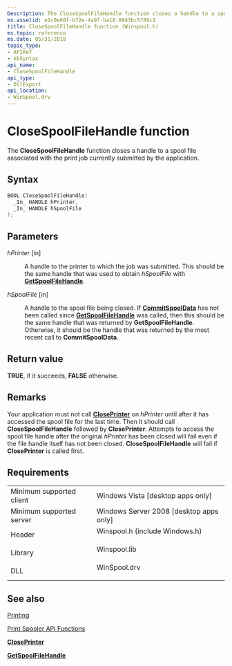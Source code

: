 ```yaml
---
Description: The CloseSpoolFileHandle function closes a handle to a spool file associated with the print job currently submitted by the application.
ms.assetid: e2c0e68f-b72e-4a97-ba18-8943bc5789c1
title: CloseSpoolFileHandle function (Winspool.h)
ms.topic: reference
ms.date: 05/31/2018
topic_type: 
- APIRef
- kbSyntax
api_name: 
- CloseSpoolFileHandle
api_type: 
- DllExport
api_location: 
- WinSpool.drv
---
```


# CloseSpoolFileHandle function

The **CloseSpoolFileHandle** function closes a handle to a spool file associated with the print job currently submitted by the application.

## Syntax


```C++
BOOL CloseSpoolFileHandle(
  _In_ HANDLE hPrinter,
  _In_ HANDLE hSpoolFile
);
```



## Parameters

<dl> <dt>

*hPrinter* \[in\]
</dt> <dd>

A handle to the printer to which the job was submitted. This should be the same handle that was used to obtain *hSpoolFile* with [**GetSpoolFileHandle**](getspoolfilehandle.md).

</dd> <dt>

*hSpoolFile* \[in\]
</dt> <dd>

A handle to the spool file being closed. If [**CommitSpoolData**](commitspooldata.md) has not been called since [**GetSpoolFileHandle**](getspoolfilehandle.md) was called, then this should be the same handle that was returned by **GetSpoolFileHandle**. Otherwise, it should be the handle that was returned by the most recent call to **CommitSpoolData**.

</dd> </dl>

## Return value

**TRUE**, if it succeeds, **FALSE** otherwise.

## Remarks

Your application must not call [**ClosePrinter**](closeprinter.md) on *hPrinter* until after it has accessed the spool file for the last time. Then it should call **CloseSpoolFileHandle** followed by **ClosePrinter**. Attempts to access the spool file handle after the original *hPrinter* has been closed will fail even if the file handle itself has not been closed. **CloseSpoolFileHandle** will fail if **ClosePrinter** is called first.

## Requirements



|                                     |                                                                                                           |
|-------------------------------------|-----------------------------------------------------------------------------------------------------------|
| Minimum supported client<br/> | Windows Vista \[desktop apps only\]<br/>                                                            |
| Minimum supported server<br/> | Windows Server 2008 \[desktop apps only\]<br/>                                                      |
| Header<br/>                   | <dl> <dt>Winspool.h (include Windows.h)</dt> </dl> |
| Library<br/>                  | <dl> <dt>Winspool.lib</dt> </dl>                   |
| DLL<br/>                      | <dl> <dt>WinSpool.drv</dt> </dl>                   |



## See also

<dl> <dt>

[Printing](printdocs-printing.md)
</dt> <dt>

[Print Spooler API Functions](printing-and-print-spooler-functions.md)
</dt> <dt>

[**ClosePrinter**](closeprinter.md)
</dt> <dt>

[**GetSpoolFileHandle**](getspoolfilehandle.md)
</dt> </dl>

 

 





